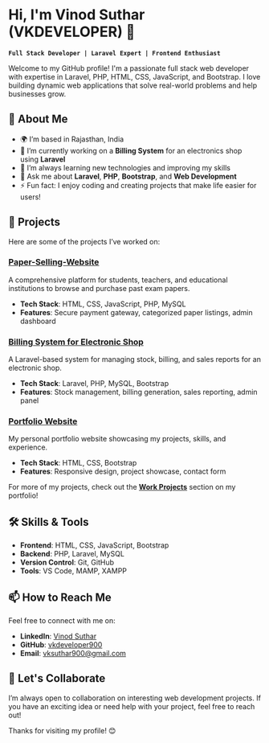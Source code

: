 # Hi, I'm Vinod Suthar (VKDEVELOPER) 👋

**`Full Stack Developer | Laravel Expert | Frontend Enthusiast`**

Welcome to my GitHub profile! I'm a passionate full stack web developer with expertise in Laravel, PHP, HTML, CSS, JavaScript, and Bootstrap. I love building dynamic web applications that solve real-world problems and help businesses grow.

## 🚀 About Me

- 🌍 I’m based in Rajasthan, India
- 🔭 I’m currently working on a **Billing System** for an electronics shop using **Laravel**
- 🌱 I’m always learning new technologies and improving my skills
- 💬 Ask me about **Laravel**, **PHP**, **Bootstrap**, and **Web Development**
- ⚡ Fun fact: I enjoy coding and creating projects that make life easier for users!

## 💼 Projects

Here are some of the projects I’ve worked on:

### [Paper-Selling-Website](https://vkdeveloper900.github.io/Paper-Selling-Website/)
A comprehensive platform for students, teachers, and educational institutions to browse and purchase past exam papers.
- **Tech Stack**: HTML, CSS, JavaScript, PHP, MySQL
- **Features**: Secure payment gateway, categorized paper listings, admin dashboard

### [Billing System for Electronic Shop](https://www.linkedin.com/posts/vinod-suthar-30b8a1298_laravel-webdevelopment-billingsystem-activity-7239162747500855296-PZCn)
A Laravel-based system for managing stock, billing, and sales reports for an electronic shop.
- **Tech Stack**: Laravel, PHP, MySQL, Bootstrap
- **Features**: Stock management, billing generation, sales reporting, admin panel

### [Portfolio Website](https://vkdeveloper900.github.io/Portfolio/)
My personal portfolio website showcasing my projects, skills, and experience.
- **Tech Stack**: HTML, CSS, Bootstrap
- **Features**: Responsive design, project showcase, contact form

For more of my projects, check out the **[Work Projects](https://vkdeveloper900.github.io/Portfolio/#work)** section on my portfolio!

## 🛠️ Skills & Tools

- **Frontend**: HTML, CSS, JavaScript, Bootstrap
- **Backend**: PHP, Laravel, MySQL
- **Version Control**: Git, GitHub
- **Tools**: VS Code, MAMP, XAMPP

## 📫 How to Reach Me

Feel free to connect with me on:

- **LinkedIn**: [Vinod Suthar](https://www.linkedin.com/in/vinod-suthar-30b8a1298/)
- **GitHub**: [vkdeveloper900](https://github.com/vkdeveloper900)
- **Email**: vksuthar900@gmail.com

## 🌟 Let's Collaborate

I’m always open to collaboration on interesting web development projects. If you have an exciting idea or need help with your project, feel free to reach out!

Thanks for visiting my profile! 😊
